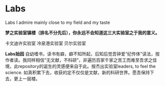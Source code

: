 # Labs
Labs I admire
mainly close to my field and my taste

**梦之实验室镇楼（排名不分先后），你永远不会知道这三大实验室之于我的意义。**

卡文迪许实验室
冷泉港实验室
贝尔实验室

**Labs始因**
自幼嗜书，读书有癖，癖不知所起，后知后觉吾钟爱“纪传体”读法，按作者读。我同样相信“无文献，不科研”，非遍历百家千家之苦工而难至吾求之佳境，此repository的诞生的灵感便来自于此。按杰出实验室leaders, to feel the science. 如真积累下去，收获的定不仅仅是文献，新的科研世界。愿吾保持下去，更上一层楼。

